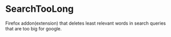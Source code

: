 # SearchTooLong
Firefox addon(extension) that deletes least relevant words in search queries that are too big for google. 
